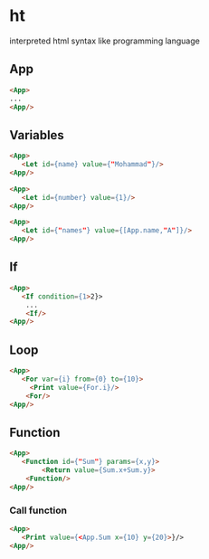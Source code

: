 # ht

interpreted html syntax like programming language

## App

```html
<App>
...
<App/>
```

## Variables

```html
<App>
   <Let id={name} value={"Mohammad"}/>
<App/>
```

```html
<App>
   <Let id={number} value={1}/>
<App/>
```

```html
<App>
   <Let id={"names"} value={[App.name,"A"]}/>
<App/>
```

## If

```html
<App>
   <If condition={1>2}>
    ...
    <If/>
<App/>
```

## Loop

```html
<App>
   <For var={i} from={0} to={10}>
     <Print value={For.i}/>
    <For/>
<App/>
```

## Function

```html
<App>
   <Function id={"Sum"} params={x,y}>
        <Return value={Sum.x+Sum.y}>
    <Function/>
<App/>
```

### Call function

```html
<App>
   <Print value={<App.Sum x={10} y={20}>}/>
<App/>
```
